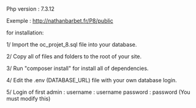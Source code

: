 Php version : 7.3.12

Exemple : http://nathanbarbet.fr/P8/public

for installation:

1/ Import the oc_projet_8.sql file into your database.

2/ Copy all of files and folders to the root of your site.

3/ Run "composer install" for install all of dependencies.

4/ Edit the .env (DATABASE_URL) file with your own database login.

5/ Login of first admin :
    username : username
    password : password
    (You must modify this)
